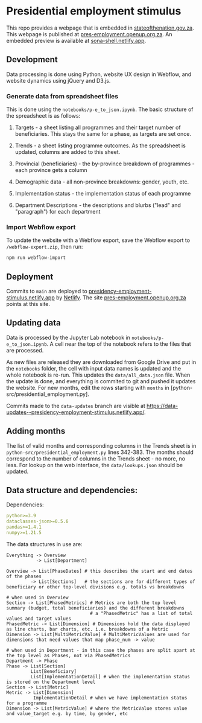 # Presidential employment stimulus

This repo provides a webpage that is embedded in [stateofthenation.gov.za](https://www.stateofthenation.gov.za/). This webpage is published at [pres-employment.openup.org.za](https://pres-employment.openup.org.za). An embedded preview is available at [sona-shell.netlify.app](https://sona-shell.netlify.app).

## Development

Data processing is done using Python, website UX design in Webflow, and website dynamics using jQuery and D3.js.

### Generate data from spreadsheet files

This is done using the `notebooks/p-e_to_json.ipynb`. The basic structure of the spreadsheet is as follows:

1. Targets - a sheet listing all programmes and their target number of beneficiaries.
   This stays the same for a phase, as targets are set once.

2. Trends - a sheet listing programme outcomes. As the spreadsheet is updated, columns are added to this sheet.

3. Provincial (beneficiaries) - the by-province breakdown of programmes - each province gets a column

4. Demographic data - all non-province breakdowns: gender, youth, etc.

5. Implementation status - the implementation status of each programme

6. Department Descriptions - the descriptions and blurbs ("lead" and "paragraph") for each department

### Import Webflow export

To update the website with a Webflow export, save the Webflow export to `/webflow-export.zip`, then run:

```bash
npm run webflow-import
```

## Deployment

Commits to `main` are deployed to [presidency-employment-stimulus.netlify.app](https://presidency-employment-stimulus.netlify.app) by [Netlify](https://app.netlify.com/sites/presidency-employment-stimulus). The site [pres-employment.openup.org.za](http://pres-employment.openup.org.za) points at this site.

## Updating data

Data is processed by the Jupyter Lab notebook in `notebooks/p-e_to_json.ipynb`. A cell near the top of the notebook refers to the files that are processed.

As new files are released they are downloaded from Google Drive and put in the `notebooks` folder, the cell with input data names is updated and the whole notebook is re-run. This updates the `data/all_data.json` file. When the update is done, and everything is commited to git and pushed it updates the website. For new months, edit the rows starting with `months` in [python-src/presidential\_employment.py].

Commits made to the `data-updates` branch are visible at <https://data-updates--presidency-employment-stimulus.netlify.app/>.

## Adding months

The list of valid months and corresponding columns in the Trends sheet is in `python-src/presidential_employment.py` lines 342-383.
The months should correspond to the number of columns in the Trends sheet - no more, no less. For lookup on the web interface,
the `data/lookups.json` should be updated.

## Data structure and dependencies:

Dependencies:

```yaml
python>=3.9
dataclasses-json>=0.5.6
pandas>=1.4.1
numpy>=1.21.5
```

The data structures in use are:

```pseudocode
Everything -> Overview
           -> List[Department]
           
Overview -> List[PhaseDates] # this describes the start and end dates of the phases
         -> List[Sections]   # the sections are for different types of beneficiary or other top-level divisions e.g. totals vs breakdowns

# when used in Overview
Section -> List[PhasedMetrics] # Metrics are both the top level summary (budget, total beneficiaries) and the different breakdowns
                               # a "PhasedMetric" has a list of total values and target values
PhasedMetric -> List[Dimension] # Dimensions hold the data displayed as line charts, bar charts, etc. i.e. breakdowns of a Metric
Dimension -> List[MultiMetricValue] # MultiMetricValues are used for dimensions that need values that map phase_num -> value

# when used in Department - in this case the phases are split apart at the top level as Phases, not via PhasedMetrics
Department -> Phase
Phase -> List[Section]
         List[Beneficiary]
         List[ImplementationDetail] # when the implementation status is stored on the Department level
Section -> List[Metric]
Metric -> List[Dimension]
          ImplementationDetail # when we have implementation status for a programme
Dimension -> List[MetricValue] # where the MetricValue stores value and value_target e.g. by time, by gender, etc

```
